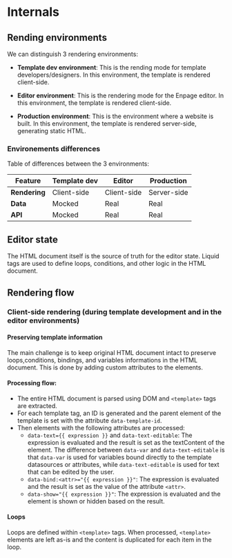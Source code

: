 # Internals

## Rending environments

We can distinguish 3 rendering environments:

- **Template dev environment**: This is the rending mode for template developers/designers. In this environment, the template is rendered client-side.

- **Editor environment**: This is the rendering mode for the Enpage editor. In this environment, the template is rendered client-side.

- **Production environment**: This is the environment where a website is built. In this environment, the template is rendered server-side, generating static HTML.

### Environements differences

Table of differences between the 3 environments:

| Feature       | Template dev | Editor      | Production  |
| ------------- | ------------ | ----------- | ----------- |
| **Rendering** | Client-side  | Client-side | Server-side |
| **Data**      | Mocked       | Real        | Real        |
| **API**       | Mocked       | Real        | Real        |


## Editor state

The HTML document itself is the source of truth for the editor state.
Liquid tags are used to define loops, conditions, and other logic in the HTML document.


## Rendering flow

### Client-side rendering (during template development and in the editor environments)


#### Preserving template information

The main challenge is to keep original HTML document intact to preserve loops,conditions, bindings, and variables informations in the HTML document. This is done by adding custom attributes to the elements.

#### Processing flow:

- The entire HTML document is parsed using DOM and `<template>` tags are extracted.
- For each template tag, an ID is generated and the parent element of the template is set with the attribute `data-template-id`.
- Then elements with the following attributes are processed:
  - `data-text={{ expression }}` and `data-text-editable`: The expression is evaluated and the result is set as the textContent of the element.
  The difference between `data-var` and `data-text-editable` is that `data-var` is used for variables bound directly to the template datasources or attributes, while `data-text-editable` is used for text that can be edited by the user.
  - `data-bind:<attr>="{{ expression }}"`: The expression is evaluated and the result is set as the value of the attribute `<attr>`.
  - `data-show="{{ expression }}"`: The expression is evaluated and the element is shown or hidden based on the result.



#### Loops

Loops are defined within `<template>` tags. When processed, `<template>` elements are left as-is and the content is duplicated for each item in the loop.

####
